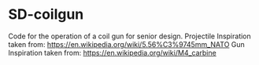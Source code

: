 # SD-coilgun
Code for the operation of a coil gun for senior design. 
Projectile Inspiration taken from: https://en.wikipedia.org/wiki/5.56%C3%9745mm_NATO
Gun Inspiration taken from: https://en.wikipedia.org/wiki/M4_carbine
